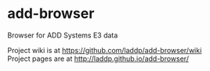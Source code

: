 add-browser
===========

Browser for ADD Systems E3 data


Project wiki is at https://github.com/laddp/add-browser/wiki<br>
Project pages are at http://laddp.github.io/add-browser/
